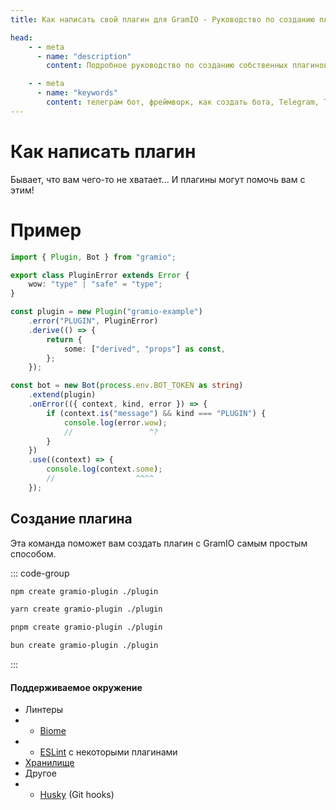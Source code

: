 ```yaml
---
title: Как написать свой плагин для GramIO - Руководство по созданию плагинов

head:
    - - meta
      - name: "description"
        content: Подробное руководство по созданию собственных плагинов для фреймворка GramIO. Узнайте, как расширить функциональность вашего Telegram бота с помощью плагинов.

    - - meta
      - name: "keywords"
        content: телеграм бот, фреймворк, как создать бота, Telegram, Telegram Bot API, GramIO, TypeScript, JavaScript, Node.JS, Nodejs, Deno, Bun, разработка плагинов, создание плагинов GramIO, API плагинов, расширение функциональности бота, типобезопасные плагины, NPM пакеты для ботов, derive в плагинах, обработка ошибок плагинов, публикация плагинов, Plugin API
---
```


# Как написать плагин

Бывает, что вам чего-то не хватает... И плагины могут помочь вам с этим!

# Пример

```ts twoslash
import { Plugin, Bot } from "gramio";

export class PluginError extends Error {
    wow: "type" | "safe" = "type";
}

const plugin = new Plugin("gramio-example")
    .error("PLUGIN", PluginError)
    .derive(() => {
        return {
            some: ["derived", "props"] as const,
        };
    });

const bot = new Bot(process.env.BOT_TOKEN as string)
    .extend(plugin)
    .onError(({ context, kind, error }) => {
        if (context.is("message") && kind === "PLUGIN") {
            console.log(error.wow);
            //                 ^?
        }
    })
    .use((context) => {
        console.log(context.some);
        //                  ^^^^
    });
```

## Создание плагина

Эта команда поможет вам создать плагин с GramIO самым простым способом.

::: code-group

```bash [npm]
npm create gramio-plugin ./plugin
```

```bash [yarn]
yarn create gramio-plugin ./plugin
```

```bash [pnpm]
pnpm create gramio-plugin ./plugin
```

```bash [bun]
bun create gramio-plugin ./plugin
```

:::

#### Поддерживаемое окружение

-   Линтеры
-   -   [Biome](https://biomejs.dev/)
-   -   [ESLint](https://eslint.org/) с некоторыми плагинами
-   [Хранилище](https://gramio.dev/storages/)
-   Другое
-   -   [Husky](https://typicode.github.io/husky/) (Git hooks) 